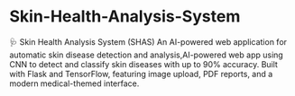 # Skin-Health-Analysis-System
🩺 Skin Health Analysis System (SHAS)  An AI-powered web application for automatic skin disease detection and analysis,AI-powered web app using CNN to detect and classify skin diseases with up to 90% accuracy. Built with Flask and TensorFlow, featuring image upload, PDF reports, and a modern medical-themed interface.
